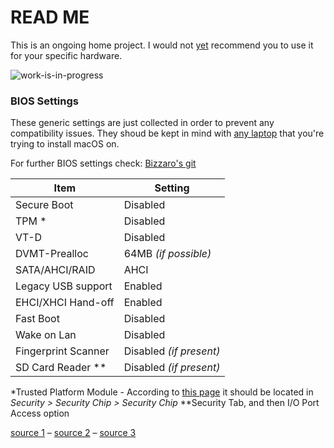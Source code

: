 # READ ME

This is an ongoing home project.
I would not <ins>yet</ins> recommend you to use it for your specific hardware.

![work-is-in-progress](https://pngimg.com/uploads/under_construction/under_construction_PNG18.png)

### BIOS Settings

These generic settings are just collected in order to prevent any compatibility issues. They shoud be kept in mind with [any laptop](https://fewtarius.gitbook.io/laptopguide/before-you-start/bios-configuration) that you're trying to install macOS on.

For further BIOS settings check: [Bizzaro's git](https://github.com/Bizzaro/x230-osx)

| Item | Setting |
| ------ | ------ |
| Secure Boot | Disabled |
| TPM * | Disabled |
| VT-D | Disabled |
| DVMT-Prealloc | 64MB *(if possible)* |
| SATA/AHCI/RAID | AHCI |
| Legacy USB support | Enabled |
| EHCI/XHCI Hand-off | Enabled |
| Fast Boot | Disabled |
| Wake on Lan | Disabled |
| Fingerprint Scanner | Disabled *(if present)* |
| SD Card Reader ** | Disabled *(if present)* |

*Trusted Platform Module - According to [this page](https://wiki.archlinux.org/index.php/Lenovo_ThinkPad_X230#Trusted_Platform_Module) it should be located in *Security > Security Chip > Security Chip*
**Security Tab, and then I/O Port Access option

[source 1](https://fewtarius.gitbook.io/laptopguide/before-you-start/bios-configuration) – [source 2](https://github.com/Bizzaro/x230-osx) – [source 3](https://wiki.archlinux.org/index.php/Lenovo_ThinkPad_X230#Trusted_Platform_Module)

